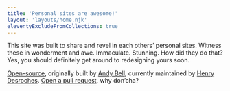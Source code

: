 ```yaml
---
title: 'Personal sites are awesome!'
layout: 'layouts/home.njk'
eleventyExcludeFromCollections: true
---
```


This site was built to share and revel in each others’ personal sites. Witness these in wonderment and awe. Immaculate. Stunning. How did they do that? Yes, you should definitely get around to redesigning yours soon.

[Open-source](https://github.com/xdesro/personalsit.es), originally built by [Andy Bell](https://andy-bell.co.uk/), currently maintained by [Henry Desroches](https://henry.codes/). [Open a pull request](https://github.com/xdesro/personalsit.es/compare), why don’cha?
